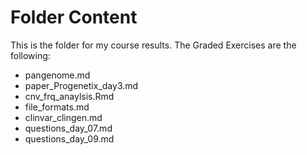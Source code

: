 # Folder Content
This is the folder for my course results.
The Graded Exercises are the following:
- pangenome.md
- paper_Progenetix_day3.md
- cnv_frq_anaylsis.Rmd
- file_formats.md
- clinvar_clingen.md
- questions_day_07.md
- questions_day_09.md
  
